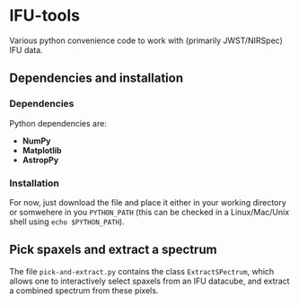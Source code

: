 # IFU-tools

Various python convenience code to work with (primarily JWST/NIRSpec) IFU data.

## Dependencies and installation

### Dependencies

Python dependencies are:

- **NumPy**
- **Matplotlib**
- **AstropPy**

### Installation

For now, just download the file and place it either in your working directory or
somwehere in you `PYTHON_PATH` (this can be checked in a Linux/Mac/Unix shell
using `echo $PYTHON_PATH`). 


## Pick spaxels and extract a spectrum

The file `pick-and-extract.py` contains the class `ExtractSPectrum`, which
allows one to interactively select spaxels from an IFU datacube, and extract a
combined spectrum from these pixels. 


